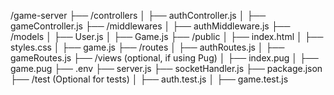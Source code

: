 /game-server
├── /controllers
│ ├── authController.js
│ ├── gameController.js
├── /middlewares
│ ├── authMiddleware.js
├── /models
│ ├── User.js
│ ├── Game.js
├── /public
│ ├── index.html
│ ├── styles.css
│ ├── game.js
├── /routes
│ ├── authRoutes.js
│ ├── gameRoutes.js
├── /views (optional, if using Pug)
│ ├── index.pug
│ ├── game.pug
├── .env
├── server.js
├── socketHandler.js
├── package.json
├── /test (Optional for tests)
│ ├── auth.test.js
│ ├── game.test.js
